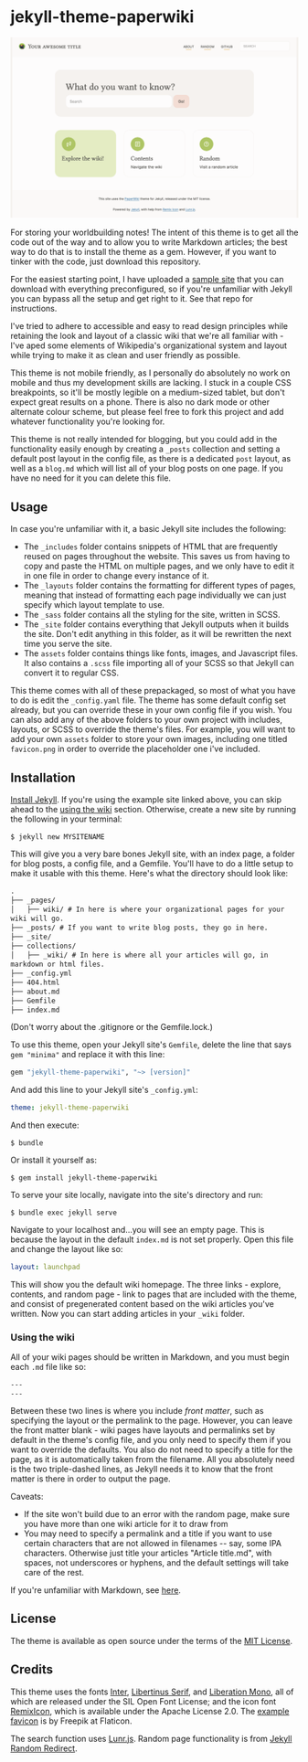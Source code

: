 # jekyll-theme-paperwiki

![](/assets/images/homepage.png)

For storing your worldbuilding notes! The intent of this theme is to get all the code out of the way and to allow you to write Markdown articles; the best way to do that is to install the theme as a gem. However, if you want to tinker with the code, just download this repository.

For the easiest starting point, I have uploaded a [sample site](https://github.com/pomeloshark/paperwiki-example) that you can download with everything preconfigured, so if you're unfamiliar with Jekyll you can bypass all the setup and get right to it. See that repo for instructions.

I've tried to adhere to accessible and easy to read design principles while retaining the look and layout of a classic wiki that we're all familiar with - I've aped some elements of Wikipedia's organizational system and layout while trying to make it as clean and user friendly as possible.

This theme is not mobile friendly, as I personally do absolutely no work on mobile and thus my development skills are lacking. I stuck in a couple CSS breakpoints, so it'll be mostly legible on a medium-sized tablet, but don't expect great results on a phone. There is also no dark mode or other alternate colour scheme, but please feel free to fork this project and add whatever functionality you're looking for.

This theme is not really intended for blogging, but you could add in the functionality easily enough by creating a `_posts` collection and setting a default post layout in the config file, as there is a dedicated `post` layout, as well as a `blog.md` which will list all of your blog posts on one page. If you have no need for it you can delete this file.



## Usage

In case you're unfamiliar with it, a basic Jekyll site includes the following:
+ The `_includes` folder contains snippets of HTML that are frequently reused on pages throughout the website. This saves us from having to copy and paste the HTML on multiple pages, and we only have to edit it in one file in order to change every instance of it.
+ The `_layouts` folder contains the formatting for different types of pages, meaning that instead of formatting each page individually we can just specify which layout template to use.
+ The `_sass` folder contains all the styling for the site, written in SCSS.
+ The `_site` folder contains everything that Jekyll outputs when it builds the site. Don't edit anything in this folder, as it will be rewritten the next time you serve the site.
+ The `assets` folder contains things like fonts, images, and Javascript files. It also contains a `.scss` file importing all of your SCSS so that Jekyll can convert it to regular CSS.

This theme comes with all of these prepackaged, so most of what you have to do is edit the `_config.yaml` file. The theme has some default config set already, but you can override these in your own config file if you wish. You can also add any of the above folders to your own project with includes, layouts, or SCSS to override the theme's files. For example, you will want to add your own `assets` folder to store your own images, including one titled `favicon.png` in order to override the placeholder one i've included.



## Installation

[Install Jekyll](https://jekyllrb.com/docs/). If you're using the example site linked above, you can skip ahead to the [using the wiki](#using-the-wiki) section. Otherwise, create a new site by running the following in your terminal:

```
$ jekyll new MYSITENAME
```

This will give you a very bare bones Jekyll site, with an index page, a folder for blog posts, a config file, and a Gemfile. You'll have to do a little setup to make it usable with this theme. Here's what the directory should look like:

```
.
├── _pages/
│   ├── wiki/ # In here is where your organizational pages for your wiki will go.
├── _posts/ # If you want to write blog posts, they go in here.
├── _site/
├── collections/
│   ├── _wiki/ # In here is where all your articles will go, in markdown or html files.
├── _config.yml
├── 404.html
├── about.md
├── Gemfile
├── index.md
```

(Don't worry about the .gitignore or the Gemfile.lock.)

To use this theme, open your Jekyll site's `Gemfile`, delete the line that says `gem "minima"` and replace it with this line:

```ruby
gem "jekyll-theme-paperwiki", "~> [version]"
```

And add this line to your Jekyll site's `_config.yml`:

```yaml
theme: jekyll-theme-paperwiki
```

And then execute:

```
$ bundle
```

Or install it yourself as:

```
$ gem install jekyll-theme-paperwiki
```

To serve your site locally, navigate into the site's directory and run:

```
$ bundle exec jekyll serve
```

Navigate to your localhost and...you will see an empty page. This is because the layout in the default `index.md` is not set properly. Open this file and change the layout like so:

```yaml
layout: launchpad
```

This will show you the default wiki homepage. The three links - explore, contents, and random page - link to pages that are included with the theme, and consist of pregenerated content based on the wiki articles you've written. Now you can start adding articles in your `_wiki` folder.



### Using the wiki

All of your wiki pages should be written in Markdown, and you must begin each `.md` file like so:

```
---
---
```

Between these two lines is where you include *front matter*, such as specifying the layout or the permalink to the page. However, you can leave the front matter blank - wiki pages have layouts and permalinks set by default in the theme's config file, and you only need to specify them if you want to override the defaults. You also do not need to specify a title for the page, as it is automatically taken from the filename. All you absolutely need is the two triple-dashed lines, as Jekyll needs it to know that the front matter is there in order to output the page.

Caveats:
- If the site won't build due to an error with the random page, make sure you have more than one wiki article for it to draw from
- You may need to specify a permalink and a title if you want to use certain characters that are not allowed in filenames -- say, some IPA characters. Otherwise just title your articles "Article title.md", with spaces, not underscores or hyphens, and the default settings will take care of the rest.

If you're unfamiliar with Markdown, see [here](https://www.markdownguide.org/).



## License

The theme is available as open source under the terms of the [MIT License](https://opensource.org/licenses/MIT).



## Credits

This theme uses the fonts [Inter](https://rsms.me/inter/), [Libertinus Serif](https://github.com/alerque/libertinus), and [Liberation Mono](https://fontlibrary.org/en/font/liberation-mono), all of which are released under the SIL Open Font License; and the icon font [RemixIcon](https://remixicon.com/), which is available under the Apache License 2.0. The [example favicon](https://www.flaticon.com/free-icon/toucan_3002355) is by Freepik at Flaticon.

The search function uses [Lunr.js](https://lunrjs.com/). Random page functionality is from [Jekyll Random Redirect](https://github.com/jekylltools/jekyll-random-redirect).
